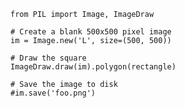 
```{.run cmd="python" in="script" out="image" img="foo.png"}
from PIL import Image, ImageDraw

# Create a blank 500x500 pixel image
im = Image.new('L', size=(500, 500))

# Draw the square
ImageDraw.draw(im).polygon(rectangle)

# Save the image to disk
#im.save('foo.png')
```